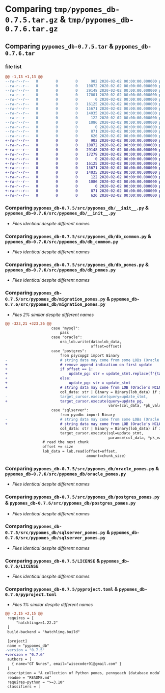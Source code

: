 # Comparing `tmp/pypomes_db-0.7.5.tar.gz` & `tmp/pypomes_db-0.7.6.tar.gz`

## Comparing `pypomes_db-0.7.5.tar` & `pypomes_db-0.7.6.tar`

### file list

```diff
@@ -1,13 +1,13 @@
--rw-r--r--   0        0        0      902 2020-02-02 00:00:00.000000 pypomes_db-0.7.5/src/pypomes_db/__init__.py
--rw-r--r--   0        0        0    10872 2020-02-02 00:00:00.000000 pypomes_db-0.7.5/src/pypomes_db/db_common.py
--rw-r--r--   0        0        0    29148 2020-02-02 00:00:00.000000 pypomes_db-0.7.5/src/pypomes_db/db_pomes.py
--rw-r--r--   0        0        0    17001 2020-02-02 00:00:00.000000 pypomes_db-0.7.5/src/pypomes_db/migration_pomes.py
--rw-r--r--   0        0        0        0 2020-02-02 00:00:00.000000 pypomes_db-0.7.5/src/pypomes_db/mysql_pomes.py
--rw-r--r--   0        0        0    16125 2020-02-02 00:00:00.000000 pypomes_db-0.7.5/src/pypomes_db/oracle_pomes.py
--rw-r--r--   0        0        0    15671 2020-02-02 00:00:00.000000 pypomes_db-0.7.5/src/pypomes_db/postgres_pomes.py
--rw-r--r--   0        0        0    14035 2020-02-02 00:00:00.000000 pypomes_db-0.7.5/src/pypomes_db/sqlserver_pomes.py
--rw-r--r--   0        0        0      122 2020-02-02 00:00:00.000000 pypomes_db-0.7.5/.gitignore
--rw-r--r--   0        0        0     1086 2020-02-02 00:00:00.000000 pypomes_db-0.7.5/LICENSE
--rw-r--r--   0        0        0        0 2020-02-02 00:00:00.000000 pypomes_db-0.7.5/README.md
--rw-r--r--   0        0        0      871 2020-02-02 00:00:00.000000 pypomes_db-0.7.5/pyproject.toml
--rw-r--r--   0        0        0      626 2020-02-02 00:00:00.000000 pypomes_db-0.7.5/PKG-INFO
+-rw-r--r--   0        0        0      902 2020-02-02 00:00:00.000000 pypomes_db-0.7.6/src/pypomes_db/__init__.py
+-rw-r--r--   0        0        0    10872 2020-02-02 00:00:00.000000 pypomes_db-0.7.6/src/pypomes_db/db_common.py
+-rw-r--r--   0        0        0    29148 2020-02-02 00:00:00.000000 pypomes_db-0.7.6/src/pypomes_db/db_pomes.py
+-rw-r--r--   0        0        0    17279 2020-02-02 00:00:00.000000 pypomes_db-0.7.6/src/pypomes_db/migration_pomes.py
+-rw-r--r--   0        0        0        0 2020-02-02 00:00:00.000000 pypomes_db-0.7.6/src/pypomes_db/mysql_pomes.py
+-rw-r--r--   0        0        0    16125 2020-02-02 00:00:00.000000 pypomes_db-0.7.6/src/pypomes_db/oracle_pomes.py
+-rw-r--r--   0        0        0    15671 2020-02-02 00:00:00.000000 pypomes_db-0.7.6/src/pypomes_db/postgres_pomes.py
+-rw-r--r--   0        0        0    14035 2020-02-02 00:00:00.000000 pypomes_db-0.7.6/src/pypomes_db/sqlserver_pomes.py
+-rw-r--r--   0        0        0      122 2020-02-02 00:00:00.000000 pypomes_db-0.7.6/.gitignore
+-rw-r--r--   0        0        0     1086 2020-02-02 00:00:00.000000 pypomes_db-0.7.6/LICENSE
+-rw-r--r--   0        0        0        0 2020-02-02 00:00:00.000000 pypomes_db-0.7.6/README.md
+-rw-r--r--   0        0        0      871 2020-02-02 00:00:00.000000 pypomes_db-0.7.6/pyproject.toml
+-rw-r--r--   0        0        0      626 2020-02-02 00:00:00.000000 pypomes_db-0.7.6/PKG-INFO
```

### Comparing `pypomes_db-0.7.5/src/pypomes_db/__init__.py` & `pypomes_db-0.7.6/src/pypomes_db/__init__.py`

 * *Files identical despite different names*

### Comparing `pypomes_db-0.7.5/src/pypomes_db/db_common.py` & `pypomes_db-0.7.6/src/pypomes_db/db_common.py`

 * *Files identical despite different names*

### Comparing `pypomes_db-0.7.5/src/pypomes_db/db_pomes.py` & `pypomes_db-0.7.6/src/pypomes_db/db_pomes.py`

 * *Files identical despite different names*

### Comparing `pypomes_db-0.7.5/src/pypomes_db/migration_pomes.py` & `pypomes_db-0.7.6/src/pypomes_db/migration_pomes.py`

 * *Files 2% similar despite different names*

```diff
@@ -323,21 +323,26 @@
                     case "mysql":
                         pass
                     case "oracle":
                         ora_lob.write(data=lob_data,
                                       offset=offset)
                     case "postgres":
                         from psycopg2 import Binary
-                        # string data may come from some LOBs (Oracle's NCLOB is a good example)
+                        # remove append indication on first update
+                        if offset == 1:
+                            update_pg: str = update_stmt.replace(f"{target_column} || ", "")
+                        else:
+                            update_pg: str = update_stmt
+                        # string data may come from LOB (Oracle's NCLOB is a good example)
                         col_data: str | Binary = Binary(lob_data) if isinstance(lob_data, bytes) else lob_data
-                        target_cursor.execute(query=update_stmt,
+                        target_cursor.execute(query=update_pg,
                                               vars=(col_data, *pk_vals))
                     case "sqlserver":
                         from pyodbc import Binary
-                        # string data may come from some LOBs (Oracle's NCLOB is a good example)
+                        # string data may come from LOB (Oracle's NCLOB is a good example)
                         col_data: str | Binary = Binary(lob_data) if isinstance(lob_data, bytes) else lob_data
                         target_cursor.execute(sql=update_stmt,
                                               params=(col_data, *pk_vals))
                 # read the next chunk
                 offset += size
                 lob_data = lob.read(offset=offset,
                                     amount=chunk_size)
```

### Comparing `pypomes_db-0.7.5/src/pypomes_db/oracle_pomes.py` & `pypomes_db-0.7.6/src/pypomes_db/oracle_pomes.py`

 * *Files identical despite different names*

### Comparing `pypomes_db-0.7.5/src/pypomes_db/postgres_pomes.py` & `pypomes_db-0.7.6/src/pypomes_db/postgres_pomes.py`

 * *Files identical despite different names*

### Comparing `pypomes_db-0.7.5/src/pypomes_db/sqlserver_pomes.py` & `pypomes_db-0.7.6/src/pypomes_db/sqlserver_pomes.py`

 * *Files identical despite different names*

### Comparing `pypomes_db-0.7.5/LICENSE` & `pypomes_db-0.7.6/LICENSE`

 * *Files identical despite different names*

### Comparing `pypomes_db-0.7.5/pyproject.toml` & `pypomes_db-0.7.6/pyproject.toml`

 * *Files 1% similar despite different names*

```diff
@@ -2,15 +2,15 @@
 requires = [
     "hatchling>=1.22.2"
 ]
 build-backend = "hatchling.build"
 
 [project]
 name = "pypomes_db"
-version = "0.7.5"
+version = "0.7.6"
 authors = [
   { name="GT Nunes", email="wisecoder01@gmail.com" }
 ]
 description = "A collection of Python pomes, pennyeach (database modules)"
 readme = "README.md"
 requires-python = ">=3.10"
 classifiers = [
```

